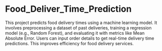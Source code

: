 # Food_Deliver_Time_Prediction
This project predicts food delivery times using a machine learning model. It involves preprocessing a dataset of past deliveries, training a regression model (e.g., Random Forest), and evaluating it with metrics like Mean Absolute Error. Users can input order details to get real-time delivery time predictions. This improves efficiency for food delivery services.
